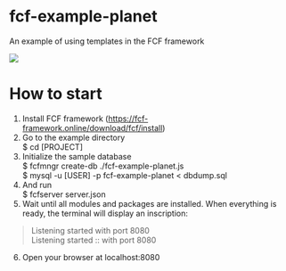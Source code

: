 # fcf-example-planet
An example of using templates in the FCF framework

<img src="https://fcf-framework.online/files/Screenshot_20210830_051026-61b21fe4-6a67-412f-8192-72c2e664970e.png"></img>

# How to start
1. Install FCF framework (https://fcf-framework.online/download/fcf/install)
2. Go to the example directory<br>
$ cd [PROJECT]
3. Initialize the sample database<br>
$ fcfmngr create-db ./fcf-example-planet.js<br>
$ mysql -u [USER] -p fcf-example-planet < dbdump.sql
4. And run<br>
$ fcfserver server.json
5. Wait until all modules and packages are installed. When everything is ready, the terminal will display an inscription:<br>
 > Listening started  with port 8080<br>
 > Listening started :: with port 8080<br>
6. Open your browser at localhost:8080


